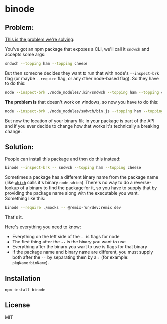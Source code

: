 # binode

## Problem:

[This is the problem we're solving](https://twitter.com/kentcdodds/status/1506287157203423239):

You've got an npm package that exposes a CLI, we'll call it `sndwch` and accepts some args:

```sh
sndwch --topping ham --topping cheese
```

But then someone decides they want to run that with node's `--inspect-brk` flag (or maybe `--require` flag, or any other node-based flag). So they have to do this:

```sh
node --inspect-brk ./node_modules/.bin/sndwch --topping ham --topping cheese
```

**The problem is** that doesn't work on windows, so now you have to do this:

```sh
node --inspect-brk ./node_modules/sndwch/bin.js --topping ham --topping cheese
```

But now the location of your binary file in your package is part of the API and if you ever decide to change how that works it's technically a breaking change.

## Solution:

People can install this package and then do this instead:

```sh
binode --inspect-brk -- sndwch --topping ham --topping cheese
```

Sometimes a package has a different binary name from the package name (like [`which`](https://npm.im/which) calls it's binary `node-which`). There's no way to do a reverse-lookup of a binary to find the package for it, so you have to supply that by providing the package name along with the executable you want. Something like this:

```sh
binode --require ./mocks -- @remix-run/dev:remix dev
```

That's it.

Here's everything you need to know:

- Everything on the left side of the `--` is flags for node
- The first thing after the `--` is the binary you want to use
- Everything after the binary you want to use is flags for that binary
- If the package name and binary name are different, you must supply both after the `--` by separating them by a `:` (for example: `pkgName:binName`).

## Installation

```
npm install binode
```

## License

MIT
